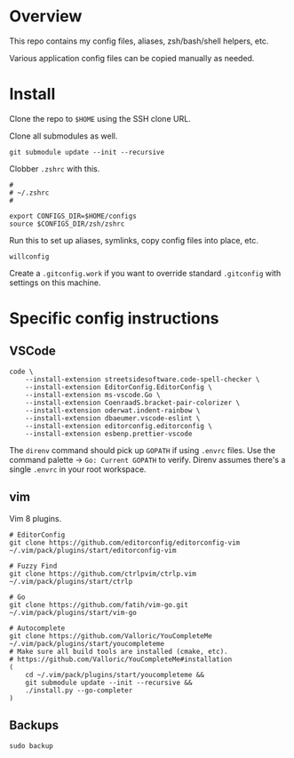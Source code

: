 # Overview

This repo contains my config files, aliases, zsh/bash/shell helpers, etc.

Various application config files can be copied manually as needed.

# Install

Clone the repo to `$HOME` using the SSH clone URL.

Clone all submodules as well.

```
git submodule update --init --recursive
```

Clobber `.zshrc` with this.

```
#
# ~/.zshrc
#

export CONFIGS_DIR=$HOME/configs
source $CONFIGS_DIR/zsh/zshrc
```

Run this to set up aliases, symlinks, copy config files into place, etc.

```
willconfig
```

Create a `.gitconfig.work` if you want to override standard `.gitconfig` with settings on this machine.

# Specific config instructions

## VSCode

```
code \
	--install-extension streetsidesoftware.code-spell-checker \
	--install-extension EditorConfig.EditorConfig \
	--install-extension ms-vscode.Go \
	--install-extension CoenraadS.bracket-pair-colorizer \
	--install-extension oderwat.indent-rainbow \
	--install-extension dbaeumer.vscode-eslint \
	--install-extension editorconfig.editorconfig \
	--install-extension esbenp.prettier-vscode
```

The `direnv` command should pick up `GOPATH` if using `.envrc` files. Use the command palette -> `Go: Current GOPATH` to verify. Direnv assumes there's a single `.envrc` in your root workspace.

## vim

Vim 8 plugins.

```
# EditorConfig
git clone https://github.com/editorconfig/editorconfig-vim ~/.vim/pack/plugins/start/editorconfig-vim

# Fuzzy Find
git clone https://github.com/ctrlpvim/ctrlp.vim ~/.vim/pack/plugins/start/ctrlp

# Go
git clone https://github.com/fatih/vim-go.git ~/.vim/pack/plugins/start/vim-go

# Autocomplete
git clone https://github.com/Valloric/YouCompleteMe ~/.vim/pack/plugins/start/youcompleteme
# Make sure all build tools are installed (cmake, etc).
# https://github.com/Valloric/YouCompleteMe#installation
(
	cd ~/.vim/pack/plugins/start/youcompleteme &&
	git submodule update --init --recursive &&
	./install.py --go-completer
)
```

## Backups

```
sudo backup
```

